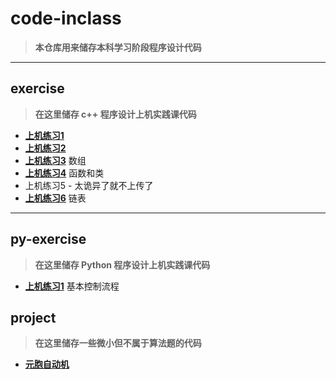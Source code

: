 # code-inclass

> **本仓库用来储存本科学习阶段程序设计代码**

---

## exercise

> **在这里储存 c++ 程序设计上机实践课代码**

- [**上机练习1**](https://github.com/evibhm/code-inclass/tree/main/exercise1)
- [**上机练习2**](https://github.com/evibhm/code-inclass/tree/main/exercise2)
- [**上机练习3**](https://github.com/evibhm/code-inclass/tree/main/exercise3-array) 数组
- [**上机练习4**](https://github.com/evibhm/code-inclass/tree/main/exercise4-function_and_class) 函数和类
- 上机练习5 - 太诡异了就不上传了
- [**上机练习6**](https://github.com/evibhm/code-inclass/tree/main/exercise6-list) 链表

---

## py-exercise

> **在这里储存 Python 程序设计上机实践课代码**

- [**上机练习1**](https://github.com/evibhm/code-inclass/tree/main/py-exercise1) 基本控制流程

## project

> **在这里储存一些微小但不属于算法题的代码**

- [**元胞自动机**](https://github.com/evibhm/code-inclass/tree/main/project1-cellular)
